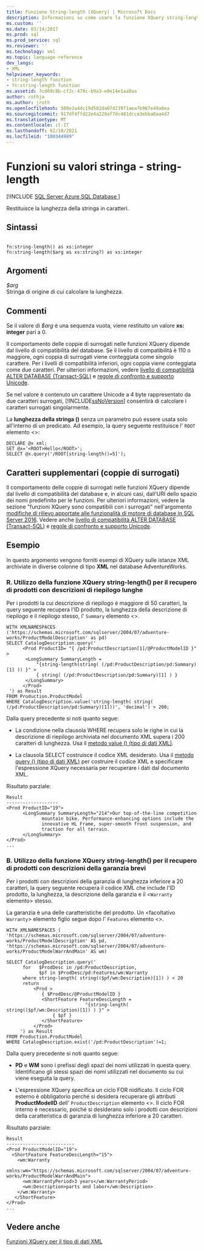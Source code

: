 ```yaml
---
title: Funzione String-length (XQuery) | Microsoft Docs
description: Informazioni su come usare la funzione XQuery string-length ().
ms.custom: ''
ms.date: 03/14/2017
ms.prod: sql
ms.prod_service: sql
ms.reviewer: ''
ms.technology: xml
ms.topic: language-reference
dev_langs:
- XML
helpviewer_keywords:
- string-length function
- fn:string-length function
ms.assetid: 7cd69c8b-cf2c-478c-b9a3-e0e14e1aa8aa
author: rothja
ms.author: jroth
ms.openlocfilehash: 588e3a4dc19d502da07d23971aea7b987e49a8ea
ms.sourcegitcommit: 917df4ffd22e4a229af7dc481dcce3ebba0aa4d7
ms.translationtype: MT
ms.contentlocale: it-IT
ms.lasthandoff: 02/10/2021
ms.locfileid: "100344989"
---
```

# <a name="functions-on-string-values---string-length"></a>Funzioni su valori stringa - string-length
[!INCLUDE [SQL Server Azure SQL Database ](../includes/applies-to-version/sqlserver.md)]

  Restituisce la lunghezza della stringa in caratteri.  
  
## <a name="syntax"></a>Sintassi  
  
```  
  
fn:string-length() as xs:integer  
fn:string-length($arg as xs:string?) as xs:integer  
```  
  
## <a name="arguments"></a>Argomenti  
 *$arg*  
 Stringa di origine di cui calcolare la lunghezza.  
  
## <a name="remarks"></a>Commenti  
 Se il valore di *$arg* è una sequenza vuota, viene restituito un valore **xs: integer** pari a 0.  
  
 Il comportamento delle coppie di surrogati nelle funzioni XQuery dipende dal livello di compatibilità del database. Se il livello di compatibilità è 110 o maggiore, ogni coppia di surrogati viene conteggiata come singolo carattere. Per i livelli di compatibilità inferiori, ogni coppia viene conteggiata come due caratteri. Per ulteriori informazioni, vedere [livello di compatibilità ALTER DATABASE &#40;Transact-SQL&#41;](../t-sql/statements/alter-database-transact-sql-compatibility-level.md) e [regole di confronto e supporto Unicode](../relational-databases/collations/collation-and-unicode-support.md).  
  
 Se nel valore è contenuto un carattere Unicode a 4 byte rappresentato da due caratteri surrogati, [!INCLUDE[ssNoVersion](../includes/ssnoversion-md.md)] consentirà di calcolare i caratteri surrogati singolarmente.  
  
 La **lunghezza della stringa ()** senza un parametro può essere usata solo all'interno di un predicato. Ad esempio, la query seguente restituisce l' `ROOT` elemento <>:  
  
```  
DECLARE @x xml;  
SET @x='<ROOT>Hello</ROOT>';  
SELECT @x.query('/ROOT[string-length()=5]');  
```  
  
## <a name="supplementary-characters-surrogate-pairs"></a>Caratteri supplementari (coppie di surrogati)  
 Il comportamento delle coppie di surrogati nelle funzioni XQuery dipende dal livello di compatibilità del database e, in alcuni casi, dall'URI dello spazio dei nomi predefinito per le funzioni. Per ulteriori informazioni, vedere la sezione "funzioni XQuery sono compatibili con i surrogati" nell'argomento [modifiche di rilievo apportate alle funzionalità di motore di database in SQL Server 2016](../database-engine/breaking-changes-to-database-engine-features-in-sql-server-2016.md). Vedere anche [livello di compatibilità ALTER DATABASE &#40;Transact-SQL&#41;](../t-sql/statements/alter-database-transact-sql-compatibility-level.md) e [regole di confronto e supporto Unicode](../relational-databases/collations/collation-and-unicode-support.md).  
  
## <a name="examples"></a>Esempio  
 In questo argomento vengono forniti esempi di XQuery sulle istanze XML archiviate in diverse colonne di tipo **XML** nel database AdventureWorks.  
  
### <a name="a-using-the-string-length-xquery-function-to-retrieve-products-with-long-summary-descriptions"></a>R. Utilizzo della funzione XQuery string-length() per il recupero di prodotti con descrizioni di riepilogo lunghe  
 Per i prodotti la cui descrizione di riepilogo è maggiore di 50 caratteri, la query seguente recupera l'ID prodotto, la lunghezza della descrizione di riepilogo e il riepilogo stesso, l' `Summary` elemento <>.  
  
```  
WITH XMLNAMESPACES ('https://schemas.microsoft.com/sqlserver/2004/07/adventure-works/ProductModelDescription' as pd)  
SELECT CatalogDescription.query('  
      <Prod ProductID= "{ /pd:ProductDescription[1]/@ProductModelID }" >  
       <LongSummary SummaryLength =   
           "{string-length(string( (/pd:ProductDescription/pd:Summary)[1] )) }" >  
           { string( (/pd:ProductDescription/pd:Summary)[1] ) }  
       </LongSummary>  
      </Prod>  
 ') as Result  
FROM Production.ProductModel  
WHERE CatalogDescription.value('string-length( string( (/pd:ProductDescription/pd:Summary)[1]))', 'decimal') > 200;  
```  
  
 Dalla query precedente si noti quanto segue:  
  
-   La condizione nella clausola WHERE recupera solo le righe in cui la descrizione di riepilogo archiviata nel documento XML supera i 200 caratteri di lunghezza. Usa il [metodo value () (tipo di dati XML)](../t-sql/xml/value-method-xml-data-type.md).  
  
-   La clausola SELECT costruisce il codice XML desiderato. Usa il [metodo query () (tipo di dati XML)](../t-sql/xml/query-method-xml-data-type.md) per costruire il codice XML e specificare l'espressione XQuery necessaria per recuperare i dati dal documento XML.  
  
 Risultato parziale:  
  
```  
Result  
-------------------  
<Prod ProductID="19">  
      <LongSummary SummaryLength="214">Our top-of-the-line competition   
             mountain bike. Performance-enhancing options include the  
             innovative HL Frame, super-smooth front suspension, and   
             traction for all terrain.  
      </LongSummary>  
</Prod>  
...  
```  
  
### <a name="b-using-the-string-length-xquery-function-to-retrieve-products-whose-warranty-descriptions-are-short"></a>B. Utilizzo della funzione XQuery string-length() per il recupero di prodotti con descrizioni della garanzia brevi  
 Per i prodotti con descrizioni della garanzia di lunghezza inferiore a 20 caratteri, la query seguente recupera il codice XML che include l'ID prodotto, la lunghezza, la descrizione della garanzia e il <`Warranty` elemento> stesso.  
  
 La garanzia è una delle caratteristiche del prodotto. Un <facoltativo `Warranty`> elemento figlio segue dopo l' `Features` elemento <>.  
  
```  
WITH XMLNAMESPACES (  
'https://schemas.microsoft.com/sqlserver/2004/07/adventure-works/ProductModelDescription' AS pd,  
'https://schemas.microsoft.com/sqlserver/2004/07/adventure-works/ProductModelWarrAndMain' AS wm)  
  
SELECT CatalogDescription.query('  
      for   $ProdDesc in /pd:ProductDescription,  
            $pf in $ProdDesc/pd:Features/wm:Warranty  
      where string-length( string(($pf/wm:Description)[1]) ) < 20  
      return   
          <Prod >  
             { $ProdDesc/@ProductModelID }  
             <ShortFeature FeatureDescLength =   
                             "{string-length( string(($pf/wm:Description)[1]) ) }" >  
                 { $pf }  
             </ShortFeature>  
          </Prod>  
     ') as Result  
FROM Production.ProductModel  
WHERE CatalogDescription.exist('/pd:ProductDescription')=1;  
```  
  
 Dalla query precedente si noti quanto segue:  
  
-   **PD** e **WM** sono i prefissi degli spazi dei nomi utilizzati in questa query. Identificano gli stessi spazi dei nomi utilizzati nel documento su cui viene eseguita la query.  
  
-   L'espressione XQuery specifica un ciclo FOR nidificato. Il ciclo FOR esterno è obbligatorio perché si desidera recuperare gli attributi **ProductModelID** dell' `ProductDescription` elemento <>. Il ciclo FOR interno è necessario, poiché si desiderano solo i prodotti con descrizioni della caratteristica di garanzia di lunghezza inferiore a 20 caratteri.  
  
 Risultato parziale:  
  
```  
Result  
-------------------------  
<Prod ProductModelID="19">  
  <ShortFeature FeatureDescLength="15">  
    <wm:Warranty   
       xmlns:wm="https://schemas.microsoft.com/sqlserver/2004/07/adventure-works/ProductModelWarrAndMain">  
      <wm:WarrantyPeriod>3 years</wm:WarrantyPeriod>  
      <wm:Description>parts and labor</wm:Description>  
    </wm:Warranty>  
   </ShortFeature>  
</Prod>  
...  
```  
  
## <a name="see-also"></a>Vedere anche  
 [Funzioni XQuery per il tipo di dati XML](../xquery/xquery-functions-against-the-xml-data-type.md)  
  
  
